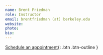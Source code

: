 ```yaml
---
name: Brent Friedman
role: Instructor
email: brentfriedman (at) berkeley.edu
website: 
photo: 
bio: 
---
```


[Schedule an appointment](){: .btn .btn-outline }

